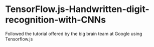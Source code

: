 # TensorFlow.js-Handwritten-digit-recognition-with-CNNs
Followed the tutorial offered by the big brain team at Google using Tensorflow.js

